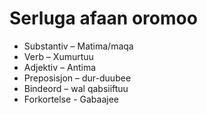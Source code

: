 # Serluga afaan oromoo
- Substantiv – Matima/maqa 
- Verb – Xumurtuu 
- Adjektiv – Antima  
- Preposisjon – dur-duubee 
- Bindeord – wal qabsiiftuu 
- Forkortelse - Gabaajee 
